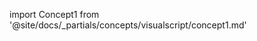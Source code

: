 
import Concept1 from '@site/docs/_partials/concepts/visualscript/concept1.md'

<Concept1 />
<Concept1 />
<Concept1 />
<Concept1 />
<Concept1 />
<Concept1 />
